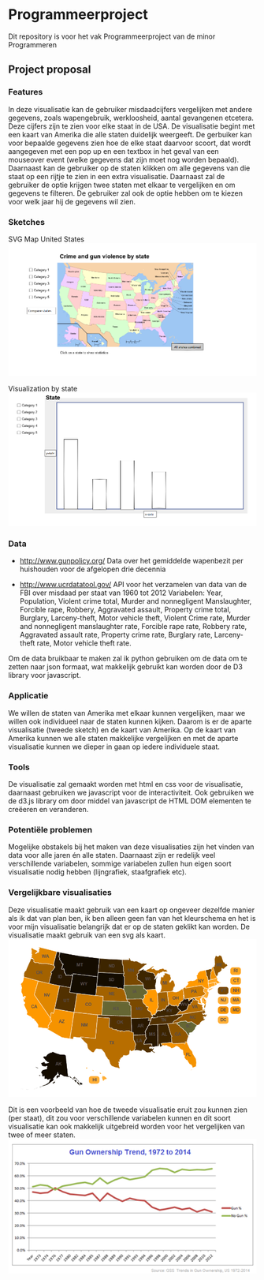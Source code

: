 # Programmeerproject
Dit repository is voor het vak Programmeerproject van de minor Programmeren

## Project proposal
### Features
In deze visualisatie kan de gebruiker misdaadcijfers vergelijken met andere gegevens, zoals wapengebruik, werkloosheid, aantal gevangenen etcetera. Deze cijfers zijn te zien voor elke staat in de USA. De visualisatie begint met een kaart van Amerika die alle staten duidelijk weergeeft. De gerbuiker kan voor bepaalde gegevens zien hoe de elke staat daarvoor scoort, dat wordt aangegeven met een pop up en een textbox in het geval van een mouseover event (welke gegevens dat zijn moet nog worden bepaald). Daarnaast kan de gebruiker op de staten klikken om alle gegevens van die staat op een rijtje te zien in een extra visualisatie. Daarnaast zal de gebruiker de optie krijgen twee staten met elkaar te vergelijken en om gegevens te filteren. De gebruiker zal ook de optie hebben om te kiezen voor welk jaar hij de gegevens wil zien.

### Sketches
SVG Map United States
![](doc/svg_map.png "Logo Title Text 1")

Visualization by state
![](doc/VisByState.png "Visualization by state")

### Data
* http://www.gunpolicy.org/
Data over het gemiddelde wapenbezit per huishouden voor de afgelopen drie decennia

* http://www.ucrdatatool.gov/
API voor het verzamelen van data van de FBI over misdaad per staat van 1960 tot 2012
Variabelen: Year, Population, Violent crime total, Murder and nonnegligent Manslaughter, Forcible rape, Robbery, Aggravated assault, Property crime total, Burglary, Larceny-theft, Motor vehicle theft, Violent Crime rate, Murder and nonnegligent manslaughter rate, Forcible rape rate, Robbery rate, Aggravated assault rate, Property crime rate, Burglary rate, Larceny-theft rate, Motor vehicle theft rate.

Om de data bruikbaar te maken zal ik python gebruiken om de data om te zetten naar json formaat, wat makkelijk gebruikt kan worden door de D3 library voor javascript.

### Applicatie
We willen de staten van Amerika met elkaar kunnen vergelijken, maar we willen ook individueel naar de staten kunnen kijken. Daarom is er de aparte visualisatie (tweede sketch) en de kaart van Amerika. Op de kaart van Amerika kunnen we alle staten makkelijke vergelijken en met de aparte visualisatie kunnen we dieper in gaan op iedere individuele staat.

### Tools
De visualisatie zal gemaakt worden met html en css voor de visualisatie, daarnaast gebruiken we javascript voor de interactiviteit. Ook gebruiken we de d3.js library om door middel van javascript de HTML DOM elementen te creëeren en veranderen.

### Potentiële problemen
Mogelijke obstakels bij het maken van deze visualisaties zijn het vinden van data voor alle jaren én alle staten. Daarnaast zijn er redelijk veel verschillende variabelen, sommige variabelen zullen hun eigen soort visualisatie nodig hebben (lijngrafiek, staafgrafiek etc).

### Vergelijkbare visualisaties
Deze visualisatie maakt gebruik van een kaart op ongeveer dezelfde manier als ik dat van plan ben, ik ben alleen geen fan van het kleurschema en het is voor mijn visualisatie belangrijk dat er op de staten geklikt kan worden. De visualisatie maakt gebruik van een svg als kaart.
![](doc/example.png "Kaart visualisatie voorbeeld")

Dit is een voorbeeld van hoe de tweede visualisatie eruit zou kunnen zien (per staat), dit zou voor verschillende variabelen kunnen en dit soort visualisatie kan ook makkelijk uitgebreid worden voor het vergelijken van twee of meer staten.
![](doc/example2.png "Visualisatie per staat")

